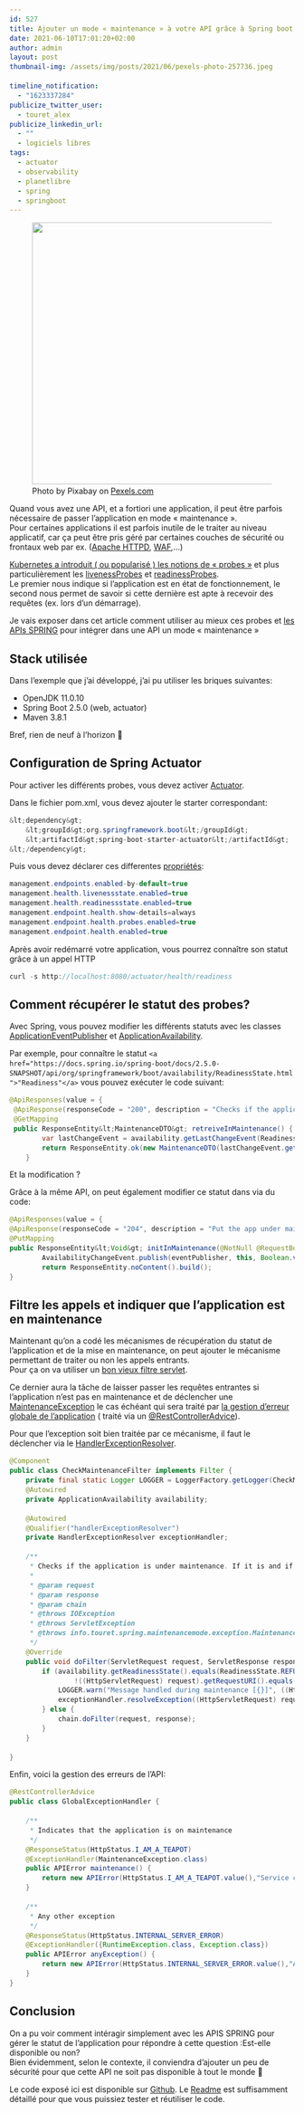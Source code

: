 ```yaml
---
id: 527
title: Ajouter un mode « maintenance » à votre API grâce à Spring boot
date: 2021-06-10T17:01:20+02:00
author: admin
layout: post
thumbnail-img: /assets/img/posts/2021/06/pexels-photo-257736.jpeg

timeline_notification:
  - "1623337284"
publicize_twitter_user:
  - touret_alex
publicize_linkedin_url:
  - ""
  - logiciels libres
tags:
  - actuator
  - observability
  - planetlibre
  - spring
  - springboot
---
```

<div class="wp-block-image">
  <figure class="aligncenter size-large is-resized"><img loading="lazy" src="/assets/img/posts/2021/06/pexels-photo-257736.jpeg" alt="" class="wp-image-543" width="697" height="463" srcset="/assets/img/posts/2021/06/pexels-photo-257736.jpeg 1880w, /assets/img/posts/2021/06/pexels-photo-257736-300x200.jpeg 300w, /assets/img/posts/2021/06/pexels-photo-257736-1024x681.jpeg 1024w, /assets/img/posts/2021/06/pexels-photo-257736-768x511.jpeg 768w, /assets/img/posts/2021/06/pexels-photo-257736-1536x1022.jpeg 1536w, /assets/img/posts/2021/06/pexels-photo-257736-1568x1043.jpeg 1568w" sizes="(max-width: 697px) 100vw, 697px" /><figcaption>Photo by Pixabay on <a href="https://www.pexels.com/photo/close-up-of-telephone-booth-257736/" rel="nofollow">Pexels.com</a></figcaption></figure>
</div>

<p class="has-drop-cap">
  Quand vous avez une API, et a fortiori une application, il peut être parfois nécessaire de passer l&rsquo;application en mode « maintenance ».<br />Pour certaines applications il est parfois inutile de le traiter au niveau applicatif, car ça peut être pris géré par certaines couches de sécurité ou frontaux web par ex. (<a href="https://httpd.apache.org/">Apache HTTPD</a>, <a href="https://fr.wikipedia.org/wiki/Web_application_firewall">WAF</a>,&#8230;)
</p>

[Kubernetes a introduit ( ou popularisé ) les notions de « probes »](https://kubernetes.io/fr/docs/tasks/configure-pod-container/configure-liveness-readiness-startup-probes/) et plus particulièrement les [livenessProbes](https://kubernetes.io/fr/docs/tasks/configure-pod-container/configure-liveness-readiness-startup-probes/) et [readinessProbes](https://kubernetes.io/fr/docs/tasks/configure-pod-container/configure-liveness-readiness-startup-probes/).  
Le premier nous indique si l&rsquo;application est en état de fonctionnement, le second nous permet de savoir si cette dernière est apte à recevoir des requêtes (ex. lors d&rsquo;un démarrage).



Je vais exposer dans cet article comment utiliser au mieux ces probes et [les APIs SPRING](https://docs.spring.io/spring-boot/docs/current/reference/htmlsingle/) pour intégrer dans une API un mode « maintenance »

## Stack utilisée

Dans l&rsquo;exemple que j&rsquo;ai développé, j&rsquo;ai pu utiliser les briques suivantes:  


  * OpenJDK 11.0.10
  * Spring Boot 2.5.0 (web, actuator)
  * Maven 3.8.1

Bref, rien de neuf à l&rsquo;horizon 🙂

## Configuration de Spring Actuator

Pour activer les différents probes, vous devez activer [Actuator](https://docs.spring.io/spring-boot/docs/2.4.0/actuator-api/).

Dans le fichier pom.xml, vous devez ajouter le starter correspondant:

```java
&lt;dependency&gt;
    &lt;groupId&gt;org.springframework.boot&lt;/groupId&gt;
	&lt;artifactId&gt;spring-boot-starter-actuator&lt;/artifactId&gt;
&lt;/dependency&gt;
```


Puis vous devez déclarer ces differentes [propriétés](https://github.com/alexandre-touret/maintenance-mode/blob/main/src/main/resources/application.properties):

```java
management.endpoints.enabled-by-default=true
management.health.livenessstate.enabled=true
management.health.readinessstate.enabled=true
management.endpoint.health.show-details=always
management.endpoint.health.probes.enabled=true
management.endpoint.health.enabled=true
```


Après avoir redémarré votre application, vous pourrez connaître son statut grâce à un appel HTTP

```java
curl -s http://localhost:8080/actuator/health/readiness 
```


## Comment récupérer le statut des probes?

Avec Spring, vous pouvez modifier les différents statuts avec les classes [ApplicationEventPublisher](https://docs.spring.io/spring-framework/docs/current/javadoc-api/org/springframework/context/ApplicationEventPublisher.html) et [ApplicationAvailability](https://docs.spring.io/spring-boot/docs/2.4.4/api/org/springframework/boot/availability/ApplicationAvailability.html).

Par exemple, pour connaître le statut `<a href="https://docs.spring.io/spring-boot/docs/2.5.0-SNAPSHOT/api/org/springframework/boot/availability/ReadinessState.html">"Readiness"</a>` vous pouvez exécuter le code suivant:

```java
@ApiResponses(value = {
 @ApiResponse(responseCode = "200", description = "Checks if the application in under maitenance")})
 @GetMapping
 public ResponseEntity&lt;MaintenanceDTO&gt; retreiveInMaintenance() {
        var lastChangeEvent = availability.getLastChangeEvent(ReadinessState.class);
        return ResponseEntity.ok(new MaintenanceDTO(lastChangeEvent.getState().equals(ReadinessState.REFUSING_TRAFFIC), new Date(lastChangeEvent.getTimestamp())));
    }
```


Et la modification ?

Grâce à la même API, on peut également modifier ce statut dans via du code:

```java
@ApiResponses(value = {
@ApiResponse(responseCode = "204", description = "Put the app under maitenance")})
@PutMapping
public ResponseEntity&lt;Void&gt; initInMaintenance(@NotNull @RequestBody String inMaintenance) {
        AvailabilityChangeEvent.publish(eventPublisher, this, Boolean.valueOf(inMaintenance) ? ReadinessState.REFUSING_TRAFFIC : ReadinessState.ACCEPTING_TRAFFIC);
        return ResponseEntity.noContent().build();
}
```


## Filtre les appels et indiquer que l&rsquo;application est en maintenance

Maintenant qu&rsquo;on a codé les mécanismes de récupération du statut de l&rsquo;application et de la mise en maintenance, on peut ajouter le mécanisme permettant de traiter ou non les appels entrants.  
Pour ça on va utiliser un [bon vieux filtre servlet](http://blog.paumard.org/cours/servlet/chap04-filtre-mise-en-place.html).  


Ce dernier aura la tâche de laisser passer les requêtes entrantes si l&rsquo;application n&rsquo;est pas en maintenance et de déclencher une [MaintenanceException](https://github.com/alexandre-touret/maintenance-mode/blob/main/src/main/java/info/touret/spring/maintenancemode/exception/MaintenanceException.java) le cas échéant qui sera traité par [la gestion d&rsquo;erreur globale de l&rsquo;application](https://github.com/alexandre-touret/maintenance-mode/blob/main/src/main/java/info/touret/spring/maintenancemode/GlobalExceptionHandler.java) ( traité via un [@RestControllerAdvice](https://docs.spring.io/spring-framework/docs/current/javadoc-api/org/springframework/web/bind/annotation/RestControllerAdvice.html)).  


Pour que l&rsquo;exception soit bien traitée par ce mécanisme, il faut le déclencher via le [HandlerExceptionResolver](https://docs.spring.io/spring-framework/docs/current/javadoc-api/org/springframework/web/servlet/HandlerExceptionResolver.html).

```java
@Component
public class CheckMaintenanceFilter implements Filter {
    private final static Logger LOGGER = LoggerFactory.getLogger(CheckMaintenanceFilter.class);
    @Autowired
    private ApplicationAvailability availability;

    @Autowired
    @Qualifier("handlerExceptionResolver")
    private HandlerExceptionResolver exceptionHandler;

    /**
     * Checks if the application is under maintenance. If it is and if the requested URI is not '/api/maintenance', it throws a &lt;code&gt;MaintenanceException&lt;/code&gt;
     *
     * @param request
     * @param response
     * @param chain
     * @throws IOException
     * @throws ServletException
     * @throws info.touret.spring.maintenancemode.exception.MaintenanceException the application is under maintenance
     */
    @Override
    public void doFilter(ServletRequest request, ServletResponse response, FilterChain chain) throws IOException, ServletException {
        if (availability.getReadinessState().equals(ReadinessState.REFUSING_TRAFFIC) &&
                !((HttpServletRequest) request).getRequestURI().equals(API_MAINTENANCE_URI)) {
            LOGGER.warn("Message handled during maintenance [{}]", ((HttpServletRequest) request).getRequestURI());
            exceptionHandler.resolveException((HttpServletRequest) request, (HttpServletResponse) response, null, new MaintenanceException("Service currently in maintenance"));
        } else {
            chain.doFilter(request, response);
        }
    }

}
```


Enfin, voici la gestion des erreurs de l&rsquo;API:

```java
@RestControllerAdvice
public class GlobalExceptionHandler {

    /**
     * Indicates that the application is on maintenance
     */
    @ResponseStatus(HttpStatus.I_AM_A_TEAPOT)
    @ExceptionHandler(MaintenanceException.class)
    public APIError maintenance() {
        return new APIError(HttpStatus.I_AM_A_TEAPOT.value(),"Service currently in maintenance");
    }

    /**
     * Any other exception
     */
    @ResponseStatus(HttpStatus.INTERNAL_SERVER_ERROR)
    @ExceptionHandler({RuntimeException.class, Exception.class})
    public APIError anyException() {
        return new APIError(HttpStatus.INTERNAL_SERVER_ERROR.value(),"An unexpected server error occured");
    }
}
```


## Conclusion

On a pu voir comment intéragir simplement avec les APIS SPRING pour gérer le statut de l&rsquo;application pour répondre à cette question :Est-elle disponible ou non?  
Bien évidemment, selon le contexte, il conviendra d&rsquo;ajouter un peu de sécurité pour que cette API ne soit pas disponible à tout le monde 🙂  
  
Le code exposé ici est disponible sur [Github](https://github.com/alexandre-touret/maintenance-mode/). Le [Readme](https://github.com/alexandre-touret/maintenance-mode/blob/main/README.md) est suffisamment détaillé pour que vous puissiez tester et réutiliser le code.